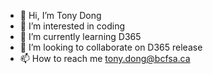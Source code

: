 - 👋 Hi, I’m Tony Dong
- 👀 I’m interested in coding
- 🌱 I’m currently learning D365
- 💞️ I’m looking to collaborate on D365 release
- 📫 How to reach me tony.dong@bcfsa.ca

<!---
tondong/tondong is a ✨ special ✨ repository because its `README.md` (this file) appears on your GitHub profile.
You can click the Preview link to take a look at your changes.
--->
